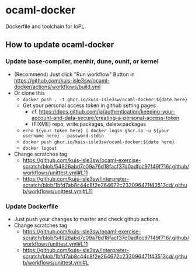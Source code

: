 # ocaml-docker

Dockerfile and toolchain for IoPL.

## How to update ocaml-docker

### Update base-compiler, menhir, dune, ounit, or kernel

- (Recommend) Just click "Run workflow" Button in https://github.com/kuis-isle3sw/ocaml-docker/actions/workflows/build.yml
- Or clone this
  - `docker push . -t ghcr.io/kuis-isle3sw/ocaml-docker:${date here}`
  - Get your personal access token in github setting pages
    - cf. https://docs.github.com/ja/authentication/keeping-your-account-and-data-secure/creating-a-personal-access-token
    - (FIXME) repo, write:packages, delete:packages
  - `echo ${your token here} | docker login ghcr.io -u ${your username here} --password-stdin`
  - `docker push ghcr.io/kuis-isle3sw/ocaml-docker:${date here}`
  - `docker logout`
- Change scratches tag
  - https://github.com/kuis-isle3sw/ocaml-exercise-scratch/blob/54926abd7c09a76d18facf37d0adfcc97149f716/.github/workflows/unittest.yml#L11
  - https://github.com/kuis-isle3sw/interpreter-scratch/blob/1bfd7ab8c44c8f2e264672c233096471f43513cd/.github/workflows/unittest.yml#L11

### Update Dockerfile

- Just push your changes to master and check github actions.
- Change scratches tag
  - https://github.com/kuis-isle3sw/ocaml-exercise-scratch/blob/54926abd7c09a76d18facf37d0adfcc97149f716/.github/workflows/unittest.yml#L11
  - https://github.com/kuis-isle3sw/interpreter-scratch/blob/1bfd7ab8c44c8f2e264672c233096471f43513cd/.github/workflows/unittest.yml#L
